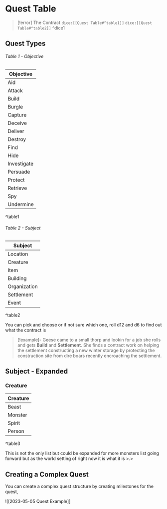 

# Quest Table

> [!error] The Contract
> `dice:[[Quest Table#^table1]]` `dice:[[Quest Table#^table2]]`
^dice1

## Quest Types

###### Table 1 - Objective
| Objective   |
| ----------- |
| Aid         |
| Attack      |
| Build       |
| Burgle      |
| Capture     |
| Deceive     |
| Deliver     |
| Destroy     |
| Find        |
| Hide        |
| Investigate |
| Persuade    |
| Protect     |
| Retrieve    |
| Spy         |
| Undermine   |
^table1

###### Table 2 - Subject
| Subject      |
| ------------ |
| Location     |
| Creature     |
| Item         |
| Building     |
| Organization |
| Settlement   |
| Event        |
^table2

You can pick and choose or if not sure which one, roll d12 and d6 to find out what the contract is 

> [!example]-
> Geese came  to a small thorp and lookin for a job she rolls and gets **Build** and  **Settlement**. She finds a contract work on helping the settlement constructing a new winter storage by protecting the construction site from dire boars recently encroaching the settlement. 

## Subject - Expanded

### Creature

| Creature |
| -------- |
| Beast    |
| Monster  |
| Spirit   |
| Person   |
^table3

This is not the only list but could be expanded for more monsters list going forward but as the world setting of right now it is what it is >.> 

## Creating a Complex Quest
You can create a complex quest structure by creating milestones for the quest,

![[2023-05-05 Quest Example]]